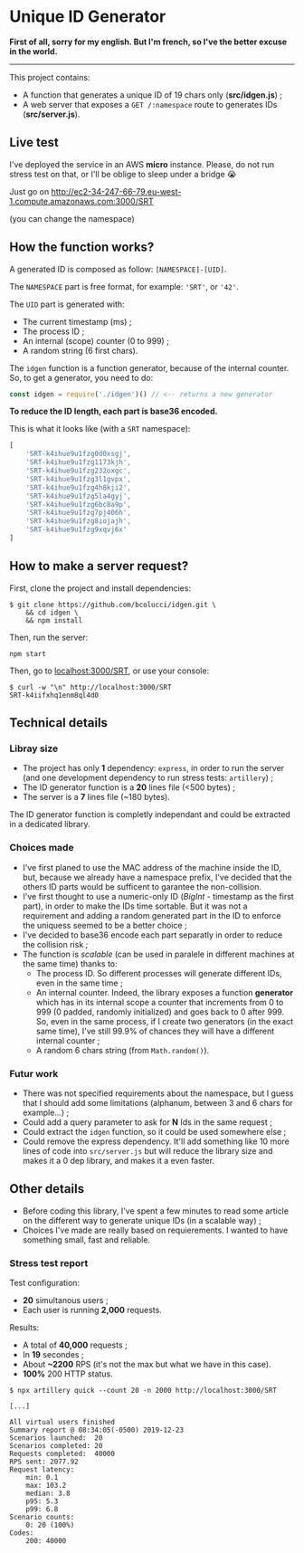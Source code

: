 
# Unique ID Generator

**First of all, sorry for my english. But I'm french, so I've the better excuse in the world.**

---

This project contains:
* A function that generates a unique ID of 19 chars only (**src/idgen.js**) ;
* A web server that exposes a `GET /:namespace` route to generates IDs (**src/server.js**).

## Live test

I've deployed the service in an AWS **micro** instance. Please, do not run stress test on that, or I'll be oblige to sleep under a bridge :sob:

Just go on http://ec2-34-247-66-79.eu-west-1.compute.amazonaws.com:3000/SRT

(you can change the namespace)

## How the function works?

A generated ID is composed as follow: `[NAMESPACE]-[UID]`.

The `NAMESPACE` part is free format, for example: `'SRT'`, or `'42'`.

The `UID` part is generated with:
* The current timestamp (ms) ;
* The process ID ;
* An internal (scope) counter (0 to 999) ;
* A random string (6 first chars).

The `idgen` function is a function generator, because of the internal counter. So, to get a generator, you need to do:

```js
const idgen = require('./idgen')() // <-- returns a new generator
```

**To reduce the ID length, each part is base36 encoded.**

This is what it looks like (with a `SRT` namespace):

```js
[
    'SRT-k4ihue9u1fzg0d0xsgj',
    'SRT-k4ihue9u1fzg1173kjh',
    'SRT-k4ihue9u1fzg232oxgc',
    'SRT-k4ihue9u1fzg3l1gvpx',
    'SRT-k4ihue9u1fzg4h8kji2',
    'SRT-k4ihue9u1fzg5la4gyj',
    'SRT-k4ihue9u1fzg6bc8a9p',
    'SRT-k4ihue9u1fzg7pj406h',
    'SRT-k4ihue9u1fzg8iojajh',
    'SRT-k4ihue9u1fzg9xqvj6x'
]
```

## How to make a server request?

First, clone the project and install dependencies:

    $ git clone https://github.com/bcolucci/idgen.git \
        && cd idgen \
        && npm install

Then, run the server:

    npm start

Then, go to [localhost:3000/SRT](http://localhost:3000/SRT), or use your console:

    $ curl -w "\n" http://localhost:3000/SRT
    SRT-k4iifxhq1enm8ql4d0

## Technical details

### Libray size

* The project has only **1** dependency: `express`, in order to run the server (and one development dependency to run stress tests: `artillery`) ;
* The ID generator function is a **20** lines file (<500 bytes) ;
* The server is a **7** lines file (~180 bytes).

The ID generator function is completly independant and could be extracted in a dedicated library.

### Choices made

* I've first planed to use the MAC address of the machine inside the ID, but, because we already have a namespace prefix, I've decided that the others ID parts would be sufficent to garantee the non-collision.
* I've first thought to use a numeric-only ID (*BigInt* - timestamp as the first part), in order to make the IDs time sortable. But it was not a requirement and adding a random generated part in the ID to enforce the uniquess seemed to be a better choice ;
* I've decided to base36 encode each part separatly in order to reduce the collision risk ;
* The function is *scalable* (can be used in paralele in different machines at the same time) thanks to:
    * The process ID. So different processes will generate different IDs, even in the same time ;
    * An internal counter. Indeed, the library exposes a function **generator** which has in its internal scope a counter that increments from 0 to 999 (0 padded, randomly initialized) and goes back to 0 after 999. So, even in the same process, if I create two generators (in the exact same time), I've still 99.9% of chances they will have a different internal counter ;
    * A random 6 chars string (from `Math.random()`).

### Futur work

* There was not specified requirements about the namespace, but I guess that I should add some limitations (alphanum, between 3 and 6 chars for example...) ;
* Could add a query parameter to ask for **N** Ids in the same request ;
* Could extract the `idgen` function, so it could be used somewhere else ;
* Could remove the express dependency. It'll add something like 10 more lines of code into `src/server.js` but will reduce the library size and makes it a 0 dep library, and makes it a even faster.

## Other details

* Before coding this library, I've spent a few minutes to read some article on the different way to generate unique IDs (in a scalable way) ;
* Choices I've made are really based on requierements. I wanted to have something small, fast and reliable.

### Stress test report

Test configuration:
* **20** simultanous users ;
* Each user is running **2,000** requests.

Results:
* A total of **40,000** requests ;
* In **19** secondes ;
* About **~2200** RPS (it's not the max but what we have in this case).
* **100%** 200 HTTP status.

```
$ npx artillery quick --count 20 -n 2000 http://localhost:3000/SRT

[...]

All virtual users finished
Summary report @ 08:34:05(-0500) 2019-12-23
Scenarios launched:  20
Scenarios completed: 20
Requests completed:  40000
RPS sent: 2077.92
Request latency:
    min: 0.1
    max: 103.2
    median: 3.8
    p95: 5.3
    p99: 6.8
Scenario counts:
    0: 20 (100%)
Codes:
    200: 40000
```
